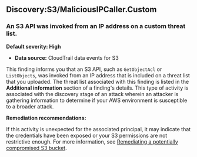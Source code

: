 

Discovery:S3/MaliciousIPCaller.Custom
-------------------------------------

### An S3 API was invoked from an IP address on a custom threat list.

**Default severity: High**

* **Data source:** CloudTrail data events for S3

This finding informs you that an S3 API, such as `GetObjectAcl` or `ListObjects`, was invoked from an IP address that is included on a threat list that you uploaded. The threat list associated with this finding is listed in the **Additional information** section of a finding's details. This type of activity is associated with the discovery stage of an attack wherein an attacker is gathering information to determine if your AWS environment is susceptible to a broader attack.

**Remediation recommendations:**

If this activity is unexpected for the associated principal, it may indicate that the credentials have been exposed or your S3 permissions are not restrictive enough. For more information, see [Remediating a potentially compromised S3 bucket](https://docs.aws.amazon.com/guardduty/latest/ug/compromised-s3.html).

